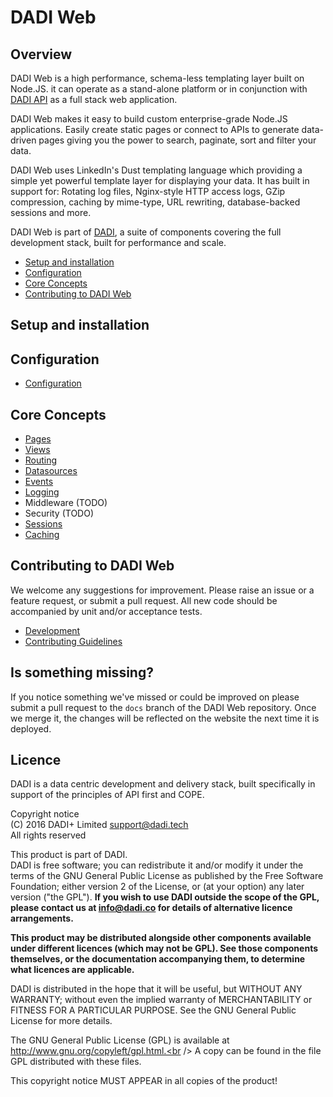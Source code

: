 # DADI Web

## Overview

DADI Web is a high performance, schema-less templating layer built on Node.JS. it can operate as a stand-alone platform or in conjunction with [DADI API](https://github.com/dadi/api) as a full stack web application.

DADI Web makes it easy to build custom enterprise-grade Node.JS applications. Easily create static pages or connect to APIs to generate data-driven pages giving you the power to search, paginate, sort and filter your data.

DADI Web uses LinkedIn's Dust templating language which providing a simple yet powerful template layer for displaying your data. It has built in support for: Rotating log files, Nginx-style HTTP access logs, GZip compression, caching by mime-type, URL rewriting, database-backed sessions and more.

DADI Web is part of [DADI](https://github.com/dadi/), a suite of components covering the full development stack, built for performance and scale.

* [Setup and installation](#setup-and-installation)
* [Configuration](#configuration)
* [Core Concepts](#core-concepts)
* [Contributing to DADI Web](#contributing-to-dadi-web)

## Setup and installation

## Configuration

* [Configuration](https://github.com/dadi/web/blob/docs/docs/configuration.md)

## Core Concepts

* [Pages](https://github.com/dadi/web/blob/docs/docs/pages.md)
* [Views](https://github.com/dadi/web/blob/docs/docs/views.md)
* [Routing](https://github.com/dadi/web/blob/docs/docs/routing.md)
* [Datasources](https://github.com/dadi/web/blob/docs/docs/datasources.md)
* [Events](https://github.com/dadi/web/blob/docs/docs/events.md)
* [Logging](https://github.com/dadi/web/blob/docs/docs/logging.md)
* Middleware (TODO)
* Security (TODO)
* [Sessions](https://github.com/dadi/web/blob/docs/docs/sessions.md)
* [Caching](https://github.com/dadi/web/blob/docs/docs/caching.md)

## Contributing to DADI Web

We welcome any suggestions for improvement. Please raise an issue or a feature request, or submit a pull request. All new code should be accompanied by unit and/or acceptance tests.

* [Development](https://github.com/dadi/web/blob/docs/docs/development.md)
* [Contributing Guidelines](https://github.com/dadi/docs/blob/master/CONTRIBUTING.md)

## Is something missing?

If you notice something we've missed or could be improved on please submit a pull request to the `docs` branch of the DADI Web repository. Once we merge it, the changes will be reflected on the website the next time it is deployed.

## Licence

DADI is a data centric development and delivery stack, built specifically in support of the principles of API first and COPE.

Copyright notice<br />
(C) 2016 DADI+ Limited <support@dadi.tech><br />
All rights reserved

This product is part of DADI.<br />
DADI is free software; you can redistribute it and/or modify
it under the terms of the GNU General Public License as
published by the Free Software Foundation; either version 2 of
the License, or (at your option) any later version ("the GPL").
**If you wish to use DADI outside the scope of the GPL, please
contact us at info@dadi.co for details of alternative licence
arrangements.**

**This product may be distributed alongside other components
available under different licences (which may not be GPL). See
those components themselves, or the documentation accompanying
them, to determine what licences are applicable.**

DADI is distributed in the hope that it will be useful,
but WITHOUT ANY WARRANTY; without even the implied warranty of
MERCHANTABILITY or FITNESS FOR A PARTICULAR PURPOSE.  See the
GNU General Public License for more details.

The GNU General Public License (GPL) is available at
http://www.gnu.org/copyleft/gpl.html.<br />
A copy can be found in the file GPL distributed with
these files.

This copyright notice MUST APPEAR in all copies of the product!
